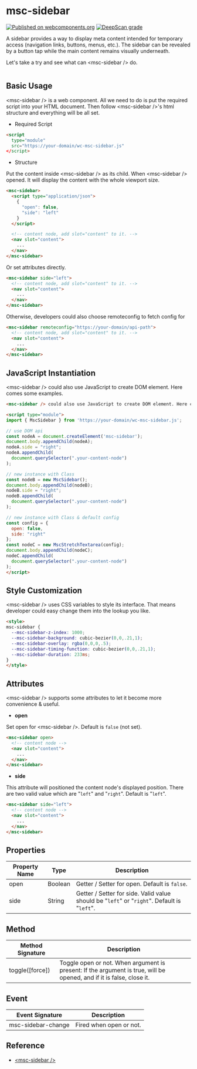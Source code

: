 # msc-sidebar

[![Published on webcomponents.org](https://img.shields.io/badge/webcomponents.org-published-blue.svg)](https://www.webcomponents.org/element/msc-sidebar) [![DeepScan grade](https://deepscan.io/api/teams/16372/projects/19762/branches/518552/badge/grade.svg)](https://deepscan.io/dashboard#view=project&tid=16372&pid=19762&bid=518552)

A sidebar provides a way to display meta content intended for temporary access (navigation links, buttons, menus, etc.). The sidebar can be revealed by a button tap while the main content remains visually underneath.

Let's take a try and see what can &lt;msc-sidebar /> do.

![<msc-sidebar />](https://blog.lalacube.com/mei/img/preview/msc-sidebar.png)

## Basic Usage

&lt;msc-sidebar /> is a web component. All we need to do is put the required script into your HTML document. Then follow &lt;msc-sidebar />'s html structure and everything will be all set.

- Required Script

```html
<script 
  type="module"
  src="https://your-domain/wc-msc-sidebar.js"
</script>
```

- Structure

Put the content inside &lt;msc-sidebar /> as its child. When &lt;msc-sidebar /> opened. It will display the content with the whole viewport size.

```html
<msc-sidebar>
  <script type="application/json">
    {
      "open": false,
      "side": "left"
    }
  </script>

  <!-- content node, add slot="content" to it. -->
  <nav slot="content">
    ...
  </nav>
</msc-sidebar>
```

Or set attributes directly.

```html
<msc-sidebar side="left">
  <!-- content node, add slot="content" to it. -->
  <nav slot="content">
    ...
  </nav>
</msc-sidebar>
```

Otherwise, developers could also choose remoteconfig to fetch config for

```html
<msc-sidebar remoteconfig="https://your-domain/api-path">
  <!-- content node, add slot="content" to it. -->
  <nav slot="content">
    ...
  </nav>
</msc-sidebar>
```

## JavaScript Instantiation

&lt;msc-sidebar /> could also use JavaScript to create DOM element. Here comes some examples.

```html
<msc-sidebar /> could also use JavaScript to create DOM element. Here comes some examples.

<script type="module">
import { MscSidebar } from 'https://your-domain/wc-msc-sidebar.js';

// use DOM api
const nodeA = document.createElement('msc-sidebar');
document.body.appendChild(nodeA);
nodeA.side = "right";
nodeA.appendChild(
  document.querySelector(".your-content-node")
);

// new instance with Class
const nodeB = new MscSidebar();
document.body.appendChild(nodeB);
nodeB.side = "right";
nodeB.appendChild(
  document.querySelector(".your-content-node")
);

// new instance with Class & default config
const config = {
  open: false,
  side: "right"
};
const nodeC = new MscStretchTextarea(config);
document.body.appendChild(nodeC);
nodeC.appendChild(
  document.querySelector(".your-content-node")
);
</script>
```

## Style Customization

&lt;msc-sidebar /> uses CSS variables to style its interface. That means developer could easy change them into the lookup you like.

```html
<style>
msc-sidebar {
  --msc-sidebar-z-index: 1000;
  --msc-sidebar-background: cubic-bezier(0,0,.21,1);
  --msc-sidebar-overlay: rgba(0,0,0,.5);
  --msc-sidebar-timing-function: cubic-bezier(0,0,.21,1);
  --msc-sidebar-duration: 233ms;
}
</style>
```

## Attributes

&lt;msc-sidebar /> supports some attributes to let it become more convenience & useful.

- **open**

Set open for &lt;msc-sidebar />. Default is `false` (not set).

```html
<msc-sidebar open>
  <!-- content node -->
  <nav slot="content">
    ...
  </nav>
</msc-sidebar>
```

- **side**

This attribute will positioned the content node's displayed position. There are two valid value which are "`left`" and "`right`". Default is "`left`".

```html
<msc-sidebar side="left">
  <!-- content node -->
  <nav slot="content">
    ...
  </nav>
</msc-sidebar>
```

## Properties

| Property Name | Type | Description |
| ----------- | ----------- | ----------- |
| open | Boolean | Getter / Setter for open. Default is `false`. |
| side | String | Getter / Setter for side. Valid value should be "`left`" or "`right`". Default is "`left`". |

## Method

| Method Signature | Description |
| ----------- | ----------- |
| toggle([force]) | Toggle <msc-sidebar /> open or not. When argument is present: If the argument is true, <msc-sidebar /> will be opened, and if it is false, close it. |

## Event

| Event Signature | Description |
| ----------- | ----------- |
| msc-sidebar-change | Fired when <msc-sidebar /> open or not. |


## Reference
- [&lt;msc-sidebar /&gt;](https://blog.lalacube.com/mei/webComponent_msc-sidebar.html)

